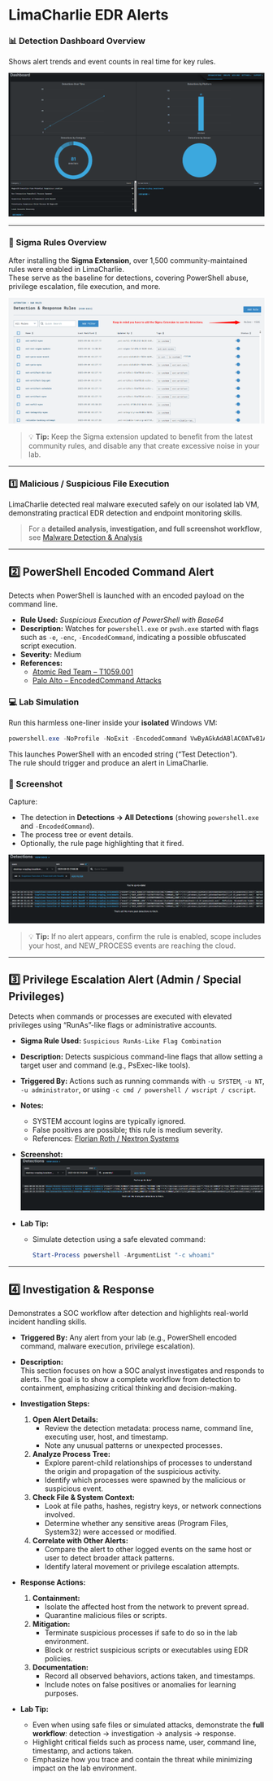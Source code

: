 # LimaCharlie EDR Alerts

### 📊 Detection Dashboard Overview
Shows alert trends and event counts in real time for key rules.

![Detection Dashboard](../04-Screenshots/LimaCharlie/Dashboards/Dashboard_Overview.png)

---

### 📜 Sigma Rules Overview
After installing the **Sigma Extension**, over 1,500 community-maintained rules were enabled in LimaCharlie.  
These serve as the baseline for detections, covering PowerShell abuse, privilege escalation, file execution, and more.

![Sigma Rules Enabled](../04-Screenshots/LimaCharlie/Dashboards/Sigma_Rules.png)

> 💡 **Tip:** Keep the Sigma extension updated to benefit from the latest community rules, and disable any that create excessive noise in your lab.

---

### 1️⃣ Malicious / Suspicious File Execution

LimaCharlie detected real malware executed safely on our isolated lab VM, demonstrating practical EDR detection and endpoint monitoring skills.

> For a **detailed analysis, investigation, and full screenshot workflow**, see [Malware Detection & Analysis](Malware/Malware_Detection.md)

---

## 2️⃣ PowerShell Encoded Command Alert

Detects when PowerShell is launched with an encoded payload on the command line.

- **Rule Used:** *Suspicious Execution of PowerShell with Base64*  
- **Description:** Watches for `powershell.exe` or `pwsh.exe` started with flags such as `-e`, `-enc`, `-EncodedCommand`, indicating a possible obfuscated script execution.  
- **Severity:** Medium  
- **References:**  
  - [Atomic Red Team – T1059.001](https://github.com/redcanaryco/atomic-red-team/blob/f339e7da7d05f6057fdfcdd3742bfcf365fee2a9/atomics/T1059.001/T1059.001.md#atomic-test-20---powershell-invoke-known-malicious-cmdlets)  
  - [Palo Alto – EncodedCommand Attacks](https://unit42.paloaltonetworks.com/unit42-pulling-back-the-curtains-on-encodedcommand-powershell-attacks/)

### 💻 Lab Simulation

Run this harmless one-liner inside your **isolated** Windows VM:

```powershell
powershell.exe -NoProfile -NoExit -EncodedCommand VwByAGkAdABlAC0ATwB1AHQAcAB1AHQAIAAiAFQAZQBzAHQAIABEAGUAdABlAGMAdABpAG8AbgAiAA==
```

This launches PowerShell with an encoded string (“Test Detection”).  
The rule should trigger and produce an alert in LimaCharlie.

### 📸 Screenshot

Capture:

- The detection in **Detections → All Detections** (showing `powershell.exe` and `-EncodedCommand`).
- The process tree or event details.
- Optionally, the rule page highlighting that it fired.

![PowerShell Encoded Command Alert](../04-Screenshots/LimaCharlie/Alerts/PowerShell_Encoded_Command_Alert.png)

> 💡 **Tip:** If no alert appears, confirm the rule is enabled, scope includes your host, and NEW_PROCESS events are reaching the cloud.



---

## 3️⃣ Privilege Escalation Alert (Admin / Special Privileges)

Detects when commands or processes are executed with elevated privileges using “RunAs”-like flags or administrative accounts.  

- **Sigma Rule Used:** `Suspicious RunAs-Like Flag Combination`  
- **Description:** Detects suspicious command-line flags that allow setting a target user and command (e.g., PsExec-like tools).  
- **Triggered By:** Actions such as running commands with `-u SYSTEM`, `-u NT`, `-u administrator`, or using `-c cmd / powershell / wscript / cscript`.  

- **Notes:**  
  - SYSTEM account logins are typically ignored.  
  - False positives are possible; this rule is medium severity.  
  - References: [Florian Roth / Nextron Systems](https://www.trendmicro.com/en_us/research/22/k/hack-the-real-box-apt41-new-subgroup-earth-longzhi.html)

- **Screenshot:**  
![Privilege Escalation Alert](../04-Screenshots/LimaCharlie/Alerts/Privilege_Escalation_Alert.png)

- **Lab Tip:**  
  - Simulate detection using a safe elevated command:  
    ```powershell
    Start-Process powershell -ArgumentList "-c whoami"
    ```

---

## 4️⃣ Investigation & Response

Demonstrates a SOC workflow after detection and highlights real-world incident handling skills.

- **Triggered By:** Any alert from your lab (e.g., PowerShell encoded command, malware execution, privilege escalation).

- **Description:**  
  This section focuses on how a SOC analyst investigates and responds to alerts. The goal is to show a complete workflow from detection to containment, emphasizing critical thinking and decision-making.

- **Investigation Steps:**  
  1. **Open Alert Details:**  
     - Review the detection metadata: process name, command line, executing user, host, and timestamp.  
     - Note any unusual patterns or unexpected processes.  
  2. **Analyze Process Tree:**  
     - Explore parent-child relationships of processes to understand the origin and propagation of the suspicious activity.  
     - Identify which processes were spawned by the malicious or suspicious event.  
  3. **Check File & System Context:**  
     - Look at file paths, hashes, registry keys, or network connections involved.  
     - Determine whether any sensitive areas (Program Files, System32) were accessed or modified.  
  4. **Correlate with Other Alerts:**  
     - Compare the alert to other logged events on the same host or user to detect broader attack patterns.  
     - Identify lateral movement or privilege escalation attempts.  

- **Response Actions:**  
  1. **Containment:**  
     - Isolate the affected host from the network to prevent spread.  
     - Quarantine malicious files or scripts.  
  2. **Mitigation:**  
     - Terminate suspicious processes if safe to do so in the lab environment.  
     - Block or restrict suspicious scripts or executables using EDR policies.  
  3. **Documentation:**  
     - Record all observed behaviors, actions taken, and timestamps.  
     - Include notes on false positives or anomalies for learning purposes.  

- **Lab Tip:**  
  - Even when using safe files or simulated attacks, demonstrate the **full workflow**: detection → investigation → analysis → response.  
  - Highlight critical fields such as process name, user, command line, timestamp, and actions taken.  
  - Emphasize how you trace and contain the threat while minimizing impact on the lab environment.


